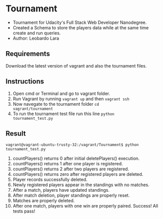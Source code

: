 # Tournament
 * Tournament for Udacity's Full Stack Web Developer Nanodegree.
 * Created a Schema to store the players data while at the same time create and run queries.
 * Author: Leobardo Lara

## Requirements
Download the latest version of vagrant and also the tournament files.
## Instructions 
 1. Open cmd or Terminal and go to vagrant folder.
 2. Run Vagrant by running <code>vagrant up</code> and then <code>vagrant ssh</code>
 3. Now navegate to the tournament folder <code>cd vagrant/tournament</code>
 4. To run the tournament test file run this line <code>python tournament_test.py</code>
 
## Result

<code>vagrant@vagrant-ubuntu-trusty-32:/vagrant/Tournament$ python tournament_test.py</code>
 
1. countPlayers() returns 0 after initial deletePlayers() execution.
2. countPlayers() returns 1 after one player is registered.
3. countPlayers() returns 2 after two players are registered.
4. countPlayers() returns zero after registered players are deleted.
5. Player records successfully deleted.
6. Newly registered players appear in the standings with no matches.
7. After a match, players have updated standings.
8. After match deletion, player standings are properly reset.
9. Matches are properly deleted.
10. After one match, players with one win are properly paired. 
Success! All tests pass!
